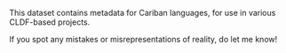 This dataset contains metadata for Cariban languages, for use in various CLDF-based projects.

If you spot any mistakes or misrepresentations of reality, do let me know!